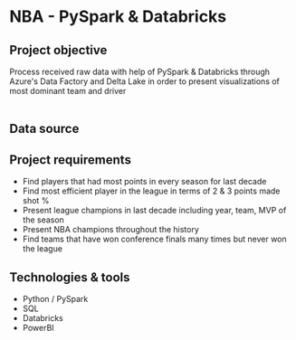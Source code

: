 # **NBA - PySpark & Databricks**

## Project objective
Process received raw data with help of PySpark & Databricks through Azure's Data Factory and Delta Lake in order to present visualizations of most dominant team and driver <br /><br />


## Data source


## Project requirements
+ Find players that had most points in every season for last decade
+ Find most efficient player in the league in terms of 2 & 3 points made shot %
+ Present league champions in last decade including year, team, MVP of the season
+ Present NBA champions throughout the history
+ Find teams that have won conference finals many times but never won the league



## Technologies & tools
+ Python / PySpark
+ SQL
+ Databricks
+ PowerBI

